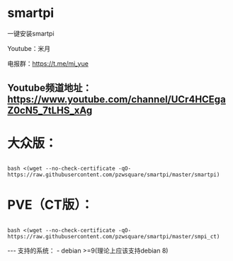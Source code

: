 # smartpi

一键安装smartpi

Youtube：米月

电报群：https://t.me/mi_yue

Youtube频道地址：https://www.youtube.com/channel/UCr4HCEgaZ0cN5_7tLHS_xAg
---
</p>
<h1>大众版：</h1>
</p>
<code>
bash <(wget --no-check-certificate -qO- https://raw.githubusercontent.com/pzwsquare/smartpi/master/smartpi)
</code>
</p>
</p>
<h1>PVE（CT版）：</h1>
</p>
<code>
bash <(wget --no-check-certificate -qO- https://raw.githubusercontent.com/pzwsquare/smartpi/master/smpi_ct)
</code>
</p>
</p>
---
支持的系统：
- debian >=9(理论上应该支持debian 8)




